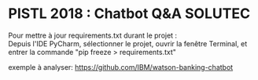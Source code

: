 # PISTL 2018 : Chatbot Q&A SOLUTEC

Pour mettre à jour requirements.txt durant le projet :\
Depuis l'IDE PyCharm, sélectionner le projet, ouvrir la fenêtre Terminal, et entrer la commande "pip freeze > requirements.txt"

exemple à analyser: https://github.com/IBM/watson-banking-chatbot